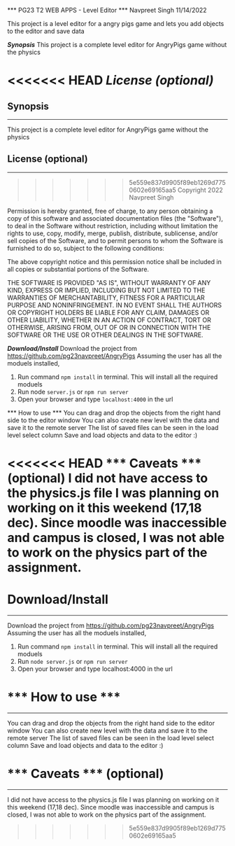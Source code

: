 *** PG23 T2 WEB APPS - Level Editor ***
Navpreet Singh 11/14/2022

This project is a level editor for a angry pigs game and lets you add objects to the editor and save data

***Synopsis***
This project is a complete level editor for AngryPigs game without the physics

<<<<<<< HEAD
***License (optional)***
=======
## Synopsis
---------------
This project is a complete level editor for AngryPigs game without the physics





## License (optional)
---------------
>>>>>>> 5e559e837d9905f89eb1269d7750602e69165aa5
Copyright 2022 Navpreet Singh

Permission is hereby granted, free of charge, to any person obtaining a copy of this software and associated documentation files (the "Software"), to deal in the Software without restriction, including without limitation the rights to use, copy, modify, merge, publish, distribute, sublicense, and/or sell copies of the Software, and to permit persons to whom the Software is furnished to do so, subject to the following conditions:

The above copyright notice and this permission notice shall be included in all copies or substantial portions of the Software.

THE SOFTWARE IS PROVIDED "AS IS", WITHOUT WARRANTY OF ANY KIND, EXPRESS OR IMPLIED, INCLUDING BUT NOT LIMITED TO THE WARRANTIES OF MERCHANTABILITY, FITNESS FOR A PARTICULAR PURPOSE AND NONINFRINGEMENT. IN NO EVENT SHALL THE AUTHORS OR COPYRIGHT HOLDERS BE LIABLE FOR ANY CLAIM, DAMAGES OR OTHER LIABILITY, WHETHER IN AN ACTION OF CONTRACT, TORT OR OTHERWISE, ARISING FROM, OUT OF OR IN CONNECTION WITH THE SOFTWARE OR THE USE OR OTHER DEALINGS IN THE SOFTWARE.

***Download/Install***
Download the project from https://github.com/pg23navpreet/AngryPigs Assuming the user has all the moduels installed,

1. Run command `npm install` in terminal. This will install all the required moduels
2. Run node `server.js` or `npm run server`
3. Open your browser and type `localhost:4000` in the url

*** How to use ***
You can drag and drop the objects from the right hand side to the editor window You can also create new level with the data and save it to the remote server The list of saved files can be seen in the load level select column Save and load objects and data to the editor :)


<<<<<<< HEAD
*** Caveats *** (optional)
I did not have access to the physics.js file I was planning on working on it this weekend (17,18 dec). Since moodle was inaccessible and campus is closed, I was not able to work on the physics part of the assignment.
=======
# Download/Install
---------------------------------------
Download the project from https://github.com/pg23navpreet/AngryPigs
Assuming the user has all the moduels installed, 
1. Run command `npm install` in terminal. This will install all the required moduels
2. Run `node server.js` or `npm run server`
3. Open your browser and type localhost:4000 in the url


# *** How to use ***
---------------------------------------
You can drag and drop the objects from the right hand side to the editor window
You can also create new level with the data and save it to the remote server 
The list of saved files can be seen in the load level select column
Save and load objects and data to the editor :)



# *** Caveats *** (optional)
---------------------------------------

I did not have access to the physics.js file I was planning on working on it this weekend (17,18 dec). Since moodle was inaccessible and campus is closed, I was not able to work on the physics part of the assignment. 
>>>>>>> 5e559e837d9905f89eb1269d7750602e69165aa5
